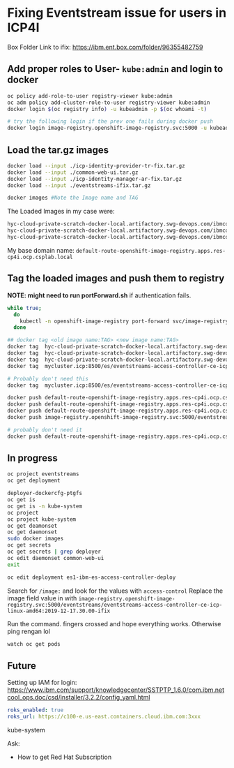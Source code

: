 # Fixing Eventstream issue for users in ICP4I

Box Folder Link to ifix: <https://ibm.ent.box.com/folder/96355482759>

## Add proper roles to User- `kube:admin` and login to docker

```bash
oc policy add-role-to-user registry-viewer kube:admin
oc adm policy add-cluster-role-to-user registry-viewer kube:admin
docker login $(oc registry info) -u kubeadmin -p $(oc whoami -t)

# try the following login if the prev one fails during docker push
docker login image-registry.openshift-image-registry.svc:5000 -u kubeadmin -p $(oc whoami -t)
```

## Load the tar.gz images

```Bash
docker load --input ./icp-identity-provider-tr-fix.tar.gz
docker load --input ./common-web-ui.tar.gz
docker load --input ./icp-identity-manager-ar-fix.tar.gz
docker load --input ./eventstreams-ifix.tar.gz

docker images #Note the Image name and TAG
```

The Loaded Images in my case were:

```bash
hyc-cloud-private-scratch-docker-local.artifactory.swg-devops.com/ibmcom/icp-identity-provider-amd64:727dfef
hyc-cloud-private-scratch-docker-local.artifactory.swg-devops.com/ibmcom/common-web-ui-amd64:1.1.0-e3cb15
hyc-cloud-private-scratch-docker-local.artifactory.swg-devops.com/ibmcom/icp-identity-manager-amd64:d11b984
```

My base domain name: `default-route-openshift-image-registry.apps.res-cp4i.ocp.csplab.local`

## Tag the loaded images and push them to registry

**NOTE: might need to run portForward.sh** if authentication fails.

```bash
while true;
  do
    kubectl -n openshift-image-registry port-forward svc/image-registry 5000:5000;
  done
```

```bash
## docker tag <old image name:TAG> <new image name:TAG>
docker tag  hyc-cloud-private-scratch-docker-local.artifactory.swg-devops.com/ibmcom/icp-identity-provider-amd64:727dfef  default-route-openshift-image-registry.apps.res-cp4i.ocp.csplab.local/kube-system/icp-identity-provider-amd64:727dfef
docker tag  hyc-cloud-private-scratch-docker-local.artifactory.swg-devops.com/ibmcom/common-web-ui-amd64:1.1.0-e3cb15     default-route-openshift-image-registry.apps.res-cp4i.ocp.csplab.local:5000/kube-system/common-web-ui-amd64:1.1.0-e3cb15
docker tag  hyc-cloud-private-scratch-docker-local.artifactory.swg-devops.com/ibmcom/icp-identity-manager-amd64:d11b984   default-route-openshift-image-registry.apps.res-cp4i.ocp.csplab.local:5000/kube-system/icp-identity-manager-amd64:d11b984
docker tag  mycluster.icp:8500/es/eventstreams-access-controller-ce-icp-linux-amd64:2019-12-17.30.00-ifix                 image-registry.openshift-image-registry.svc:5000/eventstreams/eventstreams-access-controller-ce-icp-linux-amd64:2019-12-17.30.00-ifix

# Probably don't need this
docker tag  mycluster.icp:8500/es/eventstreams-access-controller-ce-icp-linux-amd64:2019-12-17.30.00-ifix                 default-route-openshift-image-registry.apps.res-cp4i.ocp.csplab.local/eventstreams/eventstreams-access-controller-ce-icp-linux-amd64:2019-12-17.30.00-ifix

docker push default-route-openshift-image-registry.apps.res-cp4i.ocp.csplab.local:5000/kube-system/icp-identity-provider-amd64:727dfef
docker push default-route-openshift-image-registry.apps.res-cp4i.ocp.csplab.local/kube-system/common-web-ui-amd64:1.1.0-e3cb15
docker push default-route-openshift-image-registry.apps.res-cp4i.ocp.csplab.local/kube-system/icp-identity-manager-amd64:d11b984
docker push image-registry.openshift-image-registry.svc:5000/eventstreams/eventstreams-access-controller-ce-icp-linux-amd64:2019-12-17.30.00-ifix

# probably don't need it
docker push default-route-openshift-image-registry.apps.res-cp4i.ocp.csplab.local/eventstreams/eventstreams-access-controller-ce-icp-linux-amd64:2019-12-17.30.00-ifix
```

## In progress

```bash
oc project eventstreams
oc get deployment

deployer-dockercfg-ptgfs
oc get is
oc get is -n kube-system
oc project
oc project kube-system
oc get deamonset
oc get daemonset
sudo docker images
oc get secrets
oc get secrets | grep deployer
oc edit daemonset common-web-ui
exit
```

```bash
oc edit deployment es1-ibm-es-access-controller-deploy
```

Search for `/image:` and look for the values with `access-control`
Replace the image field value in with `image-registry.openshift-image-registry.svc:5000/eventstreams/eventstreams-access-controller-ce-icp-linux-amd64:2019-12-17.30.00-ifix`

Run the command. fingers crossed and hope everything works. Otherwise ping rengan lol

```bash
watch oc get pods
```

## Future

Setting up IAM for login: <https://www.ibm.com/support/knowledgecenter/SSTPTP_1.6.0/com.ibm.netcool_ops.doc/csd/installer/3.2.2/config_yaml.html>

```yml
roks_enabled: true
roks_url: https://c100-e.us-east.containers.cloud.ibm.com:3xxx
```

kube-system

Ask:

* How to get Red Hat Subscription
